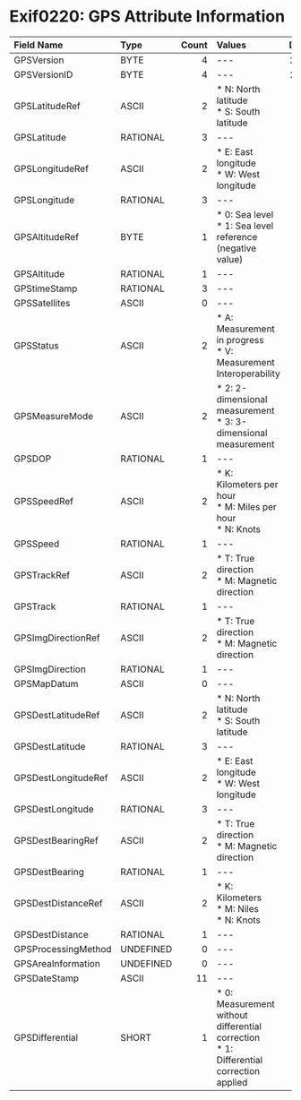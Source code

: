 # Exif0220: GPS Attribute Information

|Field Name|Type|Count|Values|Default|Separator|
|:---|:---|---:|:---|:---:|:---:|
|GPSVersion|BYTE|4|---|2.2.0.0|.|
|GPSVersionID|BYTE|4|---|2.2.0.0|.|
|GPSLatitudeRef|ASCII|2|* N: North latitude<br />* S: South latitude|None|---|
|GPSLatitude|RATIONAL|3|---|None|---|
|GPSLongitudeRef|ASCII|2|* E: East longitude<br />* W: West longitude|None|---|
|GPSLongitude|RATIONAL|3|---|None|---|
|GPSAltitudeRef|BYTE|1|* 0: Sea level<br />* 1: Sea level reference (negative value)|0||
|GPSAltitude|RATIONAL|1|---|None|---|
|GPStimeStamp|RATIONAL|3|---|None|---|
|GPSSatellites|ASCII|0|---|None|---|
|GPSStatus|ASCII|2|* A: Measurement in progress<br />* V: Measurement Interoperability|None|---|
|GPSMeasureMode|ASCII|2|* 2: 2-dimensional measurement<br />* 3: 3-dimensional measurement|None|---|
|GPSDOP|RATIONAL|1|---|None|---|
|GPSSpeedRef|ASCII|2|* K: Kilometers per hour<br />* M: Miles per hour<br />* N: Knots|K|---|
|GPSSpeed|RATIONAL|1|---|None|---|
|GPSTrackRef|ASCII|2|* T: True direction<br />* M: Magnetic direction|T|---|
|GPSTrack|RATIONAL|1|---|None|---|
|GPSImgDirectionRef|ASCII|2|* T: True direction<br />* M: Magnetic direction|T|---|
|GPSImgDirection|RATIONAL|1|---|None|---|
|GPSMapDatum|ASCII|0|---|None|---|
|GPSDestLatitudeRef|ASCII|2|* N: North latitude<br />* S: South latitude|None|---|
|GPSDestLatitude|RATIONAL|3|---|None|---|
|GPSDestLongitudeRef|ASCII|2|* E: East longitude<br />* W: West longitude|None|---|
|GPSDestLongitude|RATIONAL|3|---|None|---|
|GPSDestBearingRef|ASCII|2|* T: True direction<br />* M: Magnetic direction|T|---|
|GPSDestBearing|RATIONAL|1|---|None|---|
|GPSDestDistanceRef|ASCII|2|* K: Kilometers<br />* M: Niles<br />* N: Knots|K|---|
|GPSDestDistance|RATIONAL|1|---|None|---|
|GPSProcessingMethod|UNDEFINED|0|---|None|---|
|GPSAreaInformation|UNDEFINED|0|---|None|---|
|GPSDateStamp|ASCII|11|---|None|---|
|GPSDifferential|SHORT|1|* 0: Measurement without differential correction<br />* 1: Differential correction applied|None|---|
